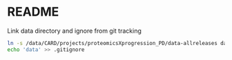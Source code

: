 # README

Link data directory and ignore from git tracking
```bash
ln -s /data/CARD/projects/proteomicsXprogression_PD/data-allreleases data
echo 'data' >> .gitignore
```